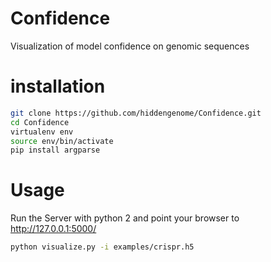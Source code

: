 # Confidence
Visualization of model confidence on genomic sequences

# installation
```bash
git clone https://github.com/hiddengenome/Confidence.git
cd Confidence
virtualenv env
source env/bin/activate
pip install argparse
```

# Usage

Run the Server with python 2 and point your browser to http://127.0.0.1:5000/

```bash
python visualize.py -i examples/crispr.h5
```
